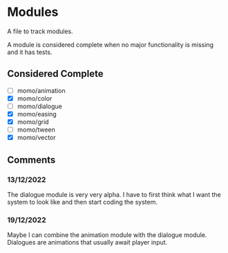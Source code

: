# Modules

A file to track modules.

A module is considered complete when
no major functionality is missing and it has tests.

## Considered Complete

* [ ] momo/animation
* [x] momo/color
* [ ] momo/dialogue
* [x] momo/easing
* [x] momo/grid
* [ ] momo/tween
* [x] momo/vector

## Comments

### 13/12/2022

The dialogue module is very very alpha.
I have to first think what I want the system to look like and
then start coding the system.

### 19/12/2022

Maybe I can combine the animation module with the dialogue module.
Dialogues are animations that usually await player input.

